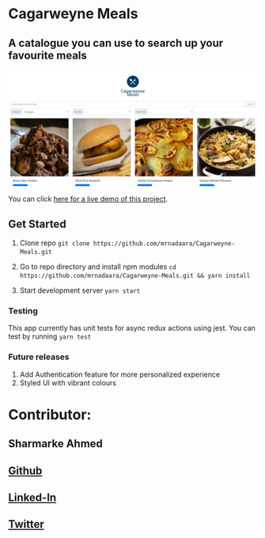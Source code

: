 # Cagarweyne Meals

## A catalogue you can use to search up your favourite meals

![alt text](./docs/demo.png)

You can click [here for a live demo of this project](https://cagarweynemeals.herokuapp.com/).

## Get Started

1. Clone repo ``` git clone https://github.com/mrnadaara/Cagarweyne-Meals.git ```

2. Go to repo directory and install npm modules ``` cd https://github.com/mrnadaara/Cagarweyne-Meals.git && yarn install ```

3. Start development server ``` yarn start ```

### Testing

This app currently has unit tests for async redux actions using jest. You can test by running ``` yarn test ```

### Future releases

1. Add Authentication feature for more personalized experience
2. Styled UI with vibrant colours

# Contributor:

## Sharmarke Ahmed

## [Github](https://github.com/mrnadaara)  
## [Linked-In](https://www.linkedin.com/in/sharmarke-ahmed/)
## [Twitter](https://twitter.com/mrnadaara)